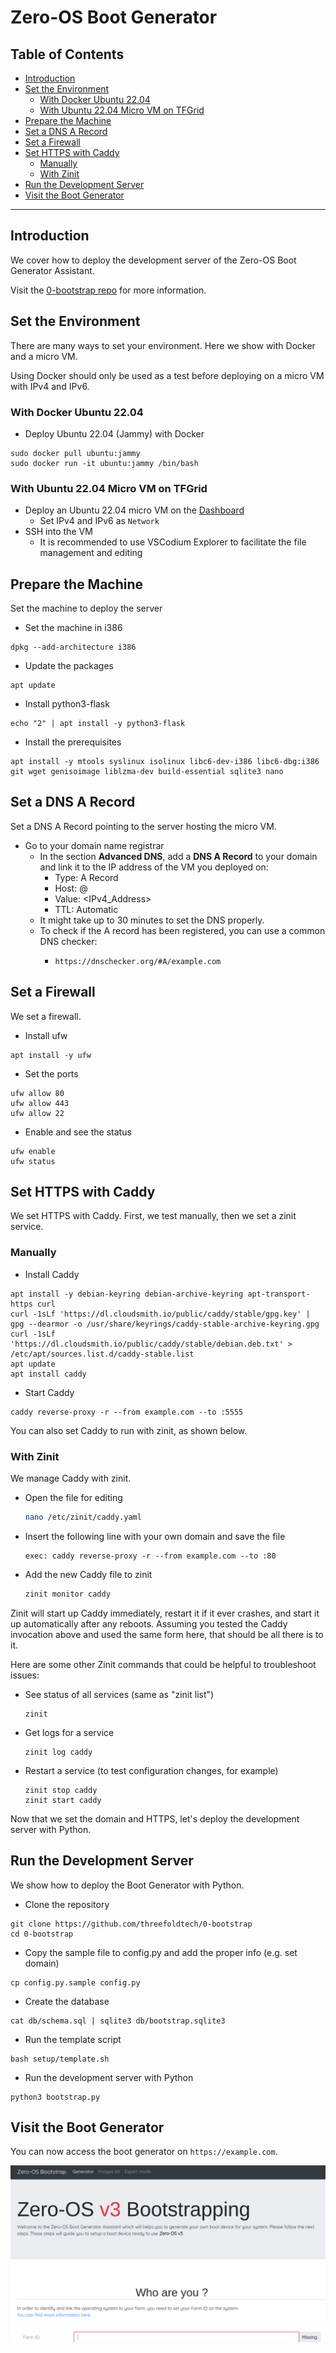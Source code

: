 
<h1>Zero-OS Boot Generator</h1>

<h2>Table of Contents</h2>

- [Introduction](#introduction)
- [Set the Environment](#set-the-environment)
  - [With Docker Ubuntu 22.04](#with-docker-ubuntu-2204)
  - [With Ubuntu 22.04 Micro VM on TFGrid](#with-ubuntu-2204-micro-vm-on-tfgrid)
- [Prepare the Machine](#prepare-the-machine)
- [Set a DNS A Record](#set-a-dns-a-record)
- [Set a Firewall](#set-a-firewall)
- [Set HTTPS with Caddy](#set-https-with-caddy)
  - [Manually](#manually)
  - [With Zinit](#with-zinit)
- [Run the Development Server](#run-the-development-server)
- [Visit the Boot Generator](#visit-the-boot-generator)

---

## Introduction

We cover how to deploy the development server of the Zero-OS Boot Generator Assistant.

Visit the [0-bootstrap repo](https://github.com/threefoldtech/0-bootstrap) for more information.

## Set the Environment

There are many ways to set your environment. Here we show with Docker and a micro VM.

Using Docker should only be used as a test before deploying on a micro VM with IPv4 and IPv6.

### With Docker Ubuntu 22.04

- Deploy Ubuntu 22.04 (Jammy) with Docker

```
sudo docker pull ubuntu:jammy
sudo docker run -it ubuntu:jammy /bin/bash
```

### With Ubuntu 22.04 Micro VM on TFGrid

- Deploy an Ubuntu 22.04 micro VM on the [Dashboard](https://dashboard.grid.tf/)
  - Set IPv4 and IPv6 as `Network`
- SSH into the VM
  - It is recommended to use VSCodium Explorer to facilitate the file management and editing

## Prepare the Machine

Set the machine to deploy the server

- Set the machine in i386
```
dpkg --add-architecture i386
```

- Update the packages
```
apt update
```
- Install python3-flask
```
echo "2" | apt install -y python3-flask
```
- Install the prerequisites
```
apt install -y mtools syslinux isolinux libc6-dev-i386 libc6-dbg:i386 git wget genisoimage liblzma-dev build-essential sqlite3 nano
```

## Set a DNS A Record

Set a DNS A Record pointing to the server hosting the micro VM.

* Go to your domain name registrar
  * In the section **Advanced DNS**, add a **DNS A Record** to your domain and link it to the IP address of the VM you deployed on:
    * Type: A Record
    * Host: @
    * Value: <IPv4_Address>
    * TTL: Automatic
  * It might take up to 30 minutes to set the DNS properly.
  * To check if the A record has been registered, you can use a common DNS checker:
    * ```
      https://dnschecker.org/#A/example.com
      ```

## Set a Firewall

We set a firewall.

- Install ufw
```
apt install -y ufw
```
- Set the ports
```
ufw allow 80
ufw allow 443
ufw allow 22
```
- Enable and see the status
```
ufw enable
ufw status
```

## Set HTTPS with Caddy

We set HTTPS with Caddy. First, we test manually, then we set a zinit service.

### Manually

- Install Caddy
```
apt install -y debian-keyring debian-archive-keyring apt-transport-https curl
curl -1sLf 'https://dl.cloudsmith.io/public/caddy/stable/gpg.key' | gpg --dearmor -o /usr/share/keyrings/caddy-stable-archive-keyring.gpg
curl -1sLf 'https://dl.cloudsmith.io/public/caddy/stable/debian.deb.txt' > /etc/apt/sources.list.d/caddy-stable.list
apt update
apt install caddy
```

- Start Caddy
```
caddy reverse-proxy -r --from example.com --to :5555
```

You can also set Caddy to run with zinit, as shown below.

### With Zinit

We manage Caddy with zinit.

- Open the file for editing
    ```bash
    nano /etc/zinit/caddy.yaml
    ```
- Insert the following line with your own domain and save the file
    ```
    exec: caddy reverse-proxy -r --from example.com --to :80
    ```
- Add the new Caddy file to zinit
    ```bash
    zinit monitor caddy
    ```

Zinit will start up Caddy immediately, restart it if it ever crashes, and start it up automatically after any reboots. Assuming you tested the Caddy invocation above and used the same form here, that should be all there is to it. 

Here are some other Zinit commands that could be helpful to troubleshoot issues:

- See status of all services (same as "zinit list")
    ```
    zinit
    ```
- Get logs for a service
    ```
    zinit log caddy
    ```
- Restart a service (to test configuration changes, for example)
    ```
    zinit stop caddy
    zinit start caddy
    ```

Now that we set the domain and HTTPS, let's deploy the development server with Python.

## Run the Development Server

We show how to deploy the Boot Generator with Python.


- Clone the repository  
```
git clone https://github.com/threefoldtech/0-bootstrap
cd 0-bootstrap
```
- Copy the sample file to config.py and add the proper info (e.g. set domain)
```
cp config.py.sample config.py
```
- Create the database
```
cat db/schema.sql | sqlite3 db/bootstrap.sqlite3
```
- Run the template script
```
bash setup/template.sh
```
- Run the development server with Python
```
python3 bootstrap.py
```

## Visit the Boot Generator

You can now access the boot generator on `https://example.com`.

![](./img/zos_boot_generator_main.png)
